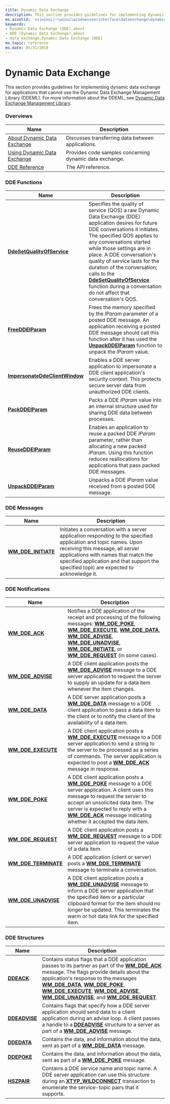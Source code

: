 ```yaml
---
title: Dynamic Data Exchange
description: This section provides guidelines for implementing dynamic data exchange for applications that cannot use the Dynamic Data Exchange Management Library (DDEML).
ms.assetid: 'vs|winui|~\winui\windowsuserinterface\dataexchange\dynamicdataexchange.htm'
keywords:
- Dynamic Data Exchange (DDE),about
- DDE (Dynamic Data Exchange),about
- data exchange,Dynamic Data Exchange (DDE)
ms.topic: reference
ms.date: 05/31/2018
---
```


# Dynamic Data Exchange

This section provides guidelines for implementing dynamic data exchange for applications that cannot use the Dynamic Data Exchange Management Library (DDEML). For more information about the DDEML, see [Dynamic Data Exchange Management Library](dynamic-data-exchange-management-library.md).

### Overviews



| Name                                                           | Description                                                        |
|----------------------------------------------------------------|--------------------------------------------------------------------|
| [About Dynamic Data Exchange](about-dynamic-data-exchange.md) | Discusses transferring data between applications.<br/>       |
| [Using Dynamic Data Exchange](using-dynamic-data-exchange.md) | Provides code samples concerning dynamic data exchange.<br/> |
| [DDE Reference](dynamic-data-exchange-reference.md)           | The API reference.<br/>                                      |



 

### DDE Functions



| Name                                                             | Description                                                                                                                                                                                                                                                                                                                                                                                                                                                                   |
|------------------------------------------------------------------|-------------------------------------------------------------------------------------------------------------------------------------------------------------------------------------------------------------------------------------------------------------------------------------------------------------------------------------------------------------------------------------------------------------------------------------------------------------------------------|
| [**DdeSetQualityOfService**](/windows/desktop/api/Dde/nf-dde-ddesetqualityofservice)         | Specifies the quality of service (QOS) a raw Dynamic Data Exchange (DDE) application desires for future DDE conversations it initiates. The specified QOS applies to any conversations started while those settings are in place. A DDE conversation's quality of service lasts for the duration of the conversation; calls to the [**DdeSetQualityOfService**](/windows/desktop/api/Dde/nf-dde-ddesetqualityofservice) function during a conversation do not affect that conversation's QOS. <br/> |
| [**FreeDDElParam**](/windows/desktop/api/Dde/nf-dde-freeddelparam)                           | Frees the memory specified by the *lParam* parameter of a posted DDE message. An application receiving a posted DDE message should call this function after it has used the [**UnpackDDElParam**](/windows/desktop/api/Dde/nf-dde-unpackddelparam) function to unpack the *lParam* value. <br/>                                                                                                                                                                                                     |
| [**ImpersonateDdeClientWindow**](/windows/desktop/api/Dde/nf-dde-impersonateddeclientwindow) | Enables a DDE server application to impersonate a DDE client application's security context. This protects secure server data from unauthorized DDE clients. <br/>                                                                                                                                                                                                                                                                                                      |
| [**PackDDElParam**](/windows/desktop/api/Dde/nf-dde-packddelparam)                           | Packs a DDE *lParam* value into an internal structure used for sharing DDE data between processes.<br/>                                                                                                                                                                                                                                                                                                                                                                 |
| [**ReuseDDElParam**](/windows/desktop/api/Dde/nf-dde-reuseddelparam)                         | Enables an application to reuse a packed DDE *lParam* parameter, rather than allocating a new packed *lParam*. Using this function reduces reallocations for applications that pass packed DDE messages. <br/>                                                                                                                                                                                                                                                          |
| [**UnpackDDElParam**](/windows/desktop/api/Dde/nf-dde-unpackddelparam)                       | Unpacks a DDE *lParam* value received from a posted DDE message. <br/>                                                                                                                                                                                                                                                                                                                                                                                                  |



 

### DDE Messages



| Name                                         | Description                                                                                                                                                                                                                                                                                      |
|----------------------------------------------|--------------------------------------------------------------------------------------------------------------------------------------------------------------------------------------------------------------------------------------------------------------------------------------------------|
| [**WM\_DDE\_INITIATE**](wm-dde-initiate.md) | Initiates a conversation with a server application responding to the specified application and topic names. Upon receiving this message, all server applications with names that match the specified application and that support the specified topic are expected to acknowledge it.<br/> |



 

### DDE Notifications



| Name                                           | Description                                                                                                                                                                                                                                                                                                                                                                                                                   |
|------------------------------------------------|-------------------------------------------------------------------------------------------------------------------------------------------------------------------------------------------------------------------------------------------------------------------------------------------------------------------------------------------------------------------------------------------------------------------------------|
| [**WM\_DDE\_ACK**](wm-dde-ack.md)             | Notifies a DDE application of the receipt and processing of the following messages: [**WM\_DDE\_POKE**](wm-dde-poke.md), [**WM\_DDE\_EXECUTE**](wm-dde-execute.md), [**WM\_DDE\_DATA**](wm-dde-data.md), [**WM\_DDE\_ADVISE**](wm-dde-advise.md), [**WM\_DDE\_UNADVISE**](wm-dde-unadvise.md), [**WM\_DDE\_INITIATE**](wm-dde-initiate.md), or [**WM\_DDE\_REQUEST**](wm-dde-request.md) (in some cases). <br/> |
| [**WM\_DDE\_ADVISE**](wm-dde-advise.md)       | A DDE client application posts the [**WM\_DDE\_ADVISE**](wm-dde-advise.md) message to a DDE server application to request the server to supply an update for a data item whenever the item changes. <br/>                                                                                                                                                                                                              |
| [**WM\_DDE\_DATA**](wm-dde-data.md)           | A DDE server application posts a [**WM\_DDE\_DATA**](wm-dde-data.md) message to a DDE client application to pass a data item to the client or to notify the client of the availability of a data item. <br/>                                                                                                                                                                                                           |
| [**WM\_DDE\_EXECUTE**](wm-dde-execute.md)     | A DDE client application posts a [**WM\_DDE\_EXECUTE**](wm-dde-execute.md) message to a DDE server application to send a string to the server to be processed as a series of commands. The server application is expected to post a [**WM\_DDE\_ACK**](wm-dde-ack.md) message in response. <br/>                                                                                                                      |
| [**WM\_DDE\_POKE**](wm-dde-poke.md)           | A DDE client application posts a [**WM\_DDE\_POKE**](wm-dde-poke.md) message to a DDE server application. A client uses this message to request the server to accept an unsolicited data item. The server is expected to reply with a [**WM\_DDE\_ACK**](wm-dde-ack.md) message indicating whether it accepted the data item. <br/>                                                                                   |
| [**WM\_DDE\_REQUEST**](wm-dde-request.md)     | A DDE client application posts a [**WM\_DDE\_REQUEST**](wm-dde-request.md) message to a DDE server application to request the value of a data item. <br/>                                                                                                                                                                                                                                                              |
| [**WM\_DDE\_TERMINATE**](wm-dde-terminate.md) | A DDE application (client or server) posts a [**WM\_DDE\_TERMINATE**](wm-dde-terminate.md) message to terminate a conversation. <br/>                                                                                                                                                                                                                                                                                  |
| [**WM\_DDE\_UNADVISE**](wm-dde-unadvise.md)   | A DDE client application posts a [**WM\_DDE\_UNADVISE**](wm-dde-unadvise.md) message to inform a DDE server application that the specified item or a particular clipboard format for the item should no longer be updated. This terminates the warm or hot data link for the specified item. <br/>                                                                                                                     |



 

### DDE Structures



| Name                           | Description                                                                                                                                                                                                                                                                                                                                                                                                                                                                          |
|--------------------------------|--------------------------------------------------------------------------------------------------------------------------------------------------------------------------------------------------------------------------------------------------------------------------------------------------------------------------------------------------------------------------------------------------------------------------------------------------------------------------------------|
| [**DDEACK**](/windows/desktop/api/Dde/ns-dde-ddeack)       | Contains status flags that a DDE application passes to its partner as part of the [**WM\_DDE\_ACK**](wm-dde-ack.md) message. The flags provide details about the application's response to the messages [**WM\_DDE\_DATA**](wm-dde-data.md), [**WM\_DDE\_POKE**](wm-dde-poke.md), [**WM\_DDE\_EXECUTE**](wm-dde-execute.md), [**WM\_DDE\_ADVISE**](wm-dde-advise.md), [**WM\_DDE\_UNADVISE**](wm-dde-unadvise.md), and [**WM\_DDE\_REQUEST**](wm-dde-request.md). <br/> |
| [**DDEADVISE**](/windows/desktop/api/Dde/ns-dde-ddeadvise) | Contains flags that specify how a DDE server application should send data to a client application during an advise loop. A client passes a handle to a [**DDEADVISE**](/windows/desktop/api/Dde/ns-dde-ddeadvise) structure to a server as part of a [**WM\_DDE\_ADVISE**](wm-dde-advise.md) message. <br/>                                                                                                                                                                                               |
| [**DDEDATA**](/windows/desktop/api/Dde/ns-dde-ddedata)     | Contains the data, and information about the data, sent as part of a [**WM\_DDE\_DATA**](wm-dde-data.md) message. <br/>                                                                                                                                                                                                                                                                                                                                                       |
| [**DDEPOKE**](/windows/desktop/api/Dde/ns-dde-ddepoke)     | Contains the data, and information about the data, sent as part of a [**WM\_DDE\_POKE**](wm-dde-poke.md) message. <br/>                                                                                                                                                                                                                                                                                                                                                       |
| [**HSZPAIR**](/windows/win32/api/ddeml/ns-ddeml-hszpair)     | Contains a DDE service name and topic name. A DDE server application can use this structure during an [**XTYP\_WILDCONNECT**](xtyp-wildconnect.md) transaction to enumerate the service-topic pairs that it supports. <br/>                                                                                                                                                                                                                                                   |



 

 

 





